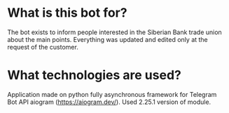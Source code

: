 # What is this bot for?
The bot exists to inform people interested in the Siberian Bank trade union about the main points. 
Everything was updated and edited only at the request of the customer.
# What technologies are used?
Application made on python fully asynchronous framework for Telegram Bot API aiogram (https://aiogram.dev/). 
Used 2.25.1 version of module.
